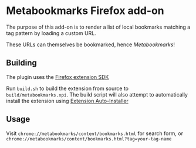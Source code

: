 # Metabookmarks Firefox add-on

The purpose of this add-on is to render a list of local bookmarks matching a tag pattern by loading a custom URL.

These URLs can themselves be bookmarked, hence _Metabookmarks_!

## Building

The plugin uses the [Firefox extension SDK](https://developer.mozilla.org/en-US/Add-ons/SDK)

Run `build.sh` to build the extension from source to `build/metabookmarks.xpi`. The build script will also attempt to automatically install the extension using [Extension Auto-Installer](https://addons.mozilla.org/addon/autoinstaller/)

## Usage
Visit `chrome://metabookmarks/content/bookmarks.html` for search form, or `chrome://metabookmarks/content/bookmarks.html?tag=your-tag-name`